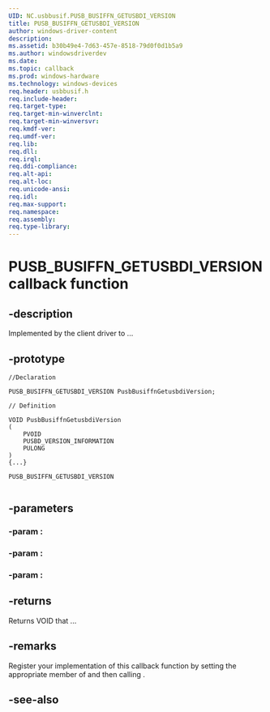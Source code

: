 ```yaml
---
UID: NC.usbbusif.PUSB_BUSIFFN_GETUSBDI_VERSION
title: PUSB_BUSIFFN_GETUSBDI_VERSION
author: windows-driver-content
description: 
ms.assetid: b30b49e4-7d63-457e-8518-79d0f0d1b5a9
ms.author: windowsdriverdev
ms.date: 
ms.topic: callback
ms.prod: windows-hardware
ms.technology: windows-devices
req.header: usbbusif.h
req.include-header:
req.target-type:
req.target-min-winverclnt:
req.target-min-winversvr:
req.kmdf-ver:
req.umdf-ver:
req.lib:
req.dll:
req.irql: 
req.ddi-compliance:
req.alt-api:
req.alt-loc:
req.unicode-ansi:
req.idl:
req.max-support:
req.namespace:
req.assembly:
req.type-library:
---
```


# PUSB_BUSIFFN_GETUSBDI_VERSION callback function

## -description

Implemented by the client driver to ... 

## -prototype

```
//Declaration

PUSB_BUSIFFN_GETUSBDI_VERSION PusbBusiffnGetusbdiVersion; 

// Definition

VOID PusbBusiffnGetusbdiVersion 
(
	PVOID 
	PUSBD_VERSION_INFORMATION 
	PULONG 
)
{...}

PUSB_BUSIFFN_GETUSBDI_VERSION 


```

## -parameters

### -param : 
### -param : 
### -param : 



## -returns

Returns VOID that ...

## -remarks

Register your implementation of this callback function by setting the appropriate member of <!-- REPLACE ME --> and then calling <!-- REPLACE ME -->.


## -see-also